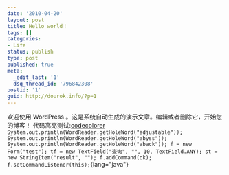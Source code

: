 ```yaml
---
date: '2010-04-20'
layout: post
title: Hello world！
tags: []
categories:
- Life
status: publish
type: post
published: true
meta:
  _edit_last: '1'
  dsq_thread_id: '796842308'
postid: '1'
guid: http://dourok.info/?p=1
---
```

欢迎使用 WordPress
。这是系统自动生成的演示文章。编辑或者删除它，开始您的博客！
代码高亮测试:[codecolorer](http://wordpress.org/extend/plugins/codecolorer/installation/)
`System.out.println(WordReader.getHoleWord("adjustable")); System.out.println(WordReader.getHoleWord("abyss")); System.out.println(WordReader.getHoleWord("aback")); f = new Form("test"); tf = new TextField("查询", "", 10, TextField.ANY); st = new StringItem("result", ""); f.addCommand(ok); f.setCommandListener(this);`{lang="java"}
